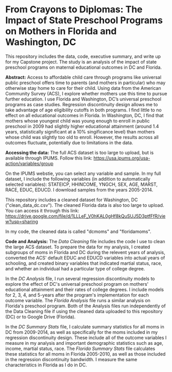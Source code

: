 # From Crayons to Diplomas: The Impact of State Preschool Programs on Mothers in Florida and Washington, DC
This repository includes the data, code, executive summary, and write up for my Capstone project. The study is an analysis of the impact of state preschool programs on maternal educational outcomes in DC and Florida.

**Abstract:** Access to affordable child care through programs like universal public preschool offers time to parents (and mothers in particular) who may otherwise stay home to care for their child. Using data from the American Community Survey (ACS), I explore whether mothers use this time to pursue further education. I use Florida and Washington, DC’s universal preschool programs as case studies. Regression discontinuity design allows me to take advantage of age eligibility cutoffs in both programs. I find little to no effect on all educational outcomes in Florida. In Washington, DC, I find that mothers whose youngest child was young enough to enroll in public preschool in 2009 had slightly higher educational attainment (around 1.4 years, statistically significant at a 10% singificance level) than mothers whose child was slightly too old to enroll. However, the results across all outcomes fluctuate, potentially due to limitations in the data.

**Accessing the data:**
The full ACS dataset is too large to upload, but is available through IPUMS. Follow this link: https://usa.ipums.org/usa-action/variables/group

On the IPUMS webstie, you can select any variable and sample. In my full dataset, I include the following variables (in addition to automatically selected variables): STATEICP, HHINCOME, YNGCH, SEX, AGE, MARST, RACE, EDUC, EDUCD. I download samples from the years 2005-2014.

This repository includes a cleaned dataset for Washington, DC ("clean_data_dc.csv"). The cleaned Florida data is also too large to upload. You can access it through this link: https://drive.google.com/file/d/1LLLeF_V0hKAL0gHf8kQuSUJ5D3ptfFfR/view?usp=sharing

In my code, the cleaned data is called "dcmoms" and "floridamoms".

**Code and Analysis:**
The *Data Cleaning* file includes the code I use to clean the large ACS dataset. To prepare the data for my analysis, I created subgroups of moms in Florida and DC during the relevent years of analysis, converted the ACS' default EDUC and EDUCD variables into actual years of schooling, and created binary variables that indicated martial status, race, and whether an individual had a particular type of college degree.

In the *DC Analysis* file, I run several regression discontinuity models to explore the effect of DC's universal preschool program on mothers' educational attainment and their rates of college degrees. I include models for 2, 3, 4, and 5-years after the program's implementation for each outcome variable. The *Florida Analysis* file runs a similar analysis on Florida's preschool program. Both of the Analysis files run independently of the Data Cleaning file if using the cleaned data uploaded to this repository (DC) or to Google Drive (Florida). 

In the *DC Summary Stats* file, I calculate summary statistics for all moms in DC from 2009-2014, as well as specifically for the moms included in my regression discontinuity design. These include all of the outcome variables I measure in my analysis and important demographic statistics such as age, income, martial status, race. The *Florida Summary Stats* file calculates these statistics for all moms in Florida 2005-2010, as well as those included in the regression discontinuity bandwidth. I measure the same characteristics in Florida as I do in DC.
